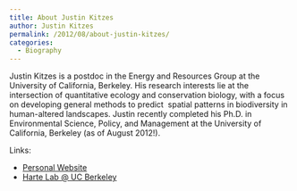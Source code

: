 ```yaml
---
title: About Justin Kitzes
author: Justin Kitzes
permalink: /2012/08/about-justin-kitzes/
categories:
  - Biography
---
```

Justin Kitzes is a postdoc in the Energy and Resources Group at the University of California, Berkeley. His research interests lie at the intersection of quantitative ecology and conservation biology, with a focus on developing general methods to predict  spatial patterns in biodiversity in human-altered landscapes. Justin recently completed his Ph.D. in Environmental Science, Policy, and Management at the University of California, Berkeley (as of August 2012!).

Links:

*   [Personal Website][1]
*   [Harte Lab @ UC Berkeley][2]

 [1]: http://www.justinkitzes.com/
 [2]: http://socrates.berkeley.edu/~hartelab/
